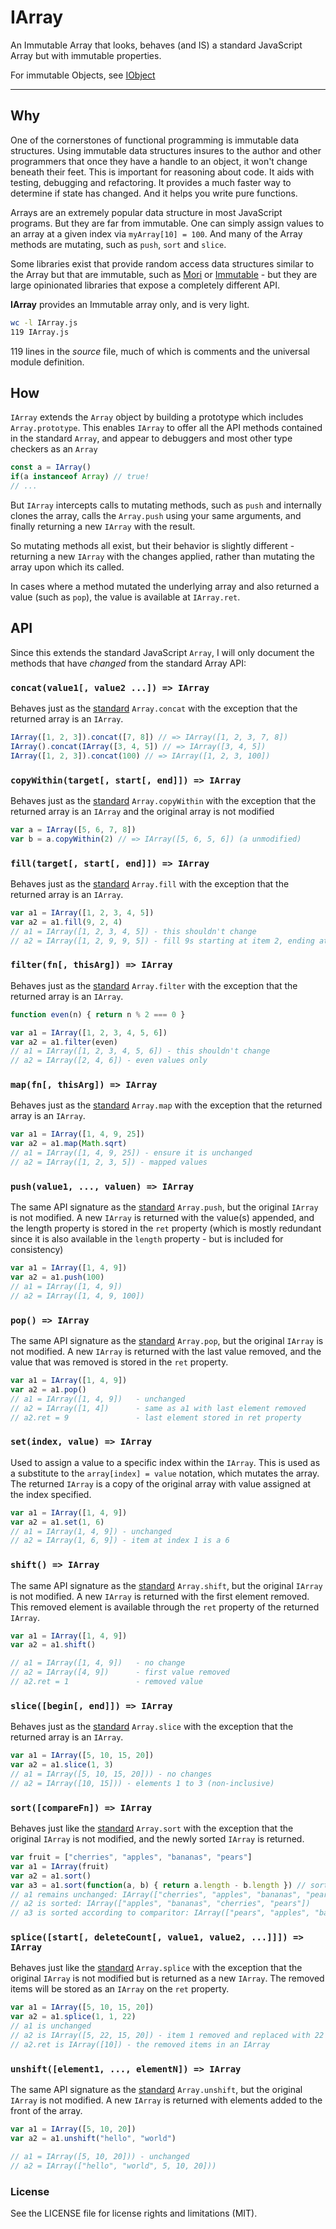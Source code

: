 # IArray

An Immutable Array that looks, behaves (and IS) a standard JavaScript Array but with immutable properties.

For immutable Objects, see [IObject](https://github.com/bluejava/IObject)

---

## Why

One of the cornerstones of functional programming is immutable data structures. Using immutable data structures insures to the author and other programmers that once they have a handle to an object, it won't change beneath their feet. This is important for reasoning about code. It aids with testing, debugging and refactoring. It provides a much faster way to determine if state has changed. And it helps you write pure functions.

Arrays are an extremely popular data structure in most JavaScript programs. But they are far from immutable. One can simply assign values to an array at a given index via `myArray[10] = 100`. And many of the Array methods are mutating, such as `push`, `sort` and `slice`.

Some libraries exist that provide random access data structures similar to the Array but that are immutable, such as [Mori](http://swannodette.github.io/mori/) or [Immutable](https://facebook.github.io/immutable-js/) - but they are large opinionated libraries that expose a completely different API.

**IArray** provides an Immutable array only, and is very light. 

```bash
wc -l IArray.js 
119 IArray.js
```

119 lines in the *source* file, much of which is comments and the universal module definition. 

## How

`IArray` extends the `Array` object by building a prototype which includes `Array.prototype`. This enables `IArray` to offer all the API methods contained in the standard `Array`, and appear to debuggers and most other type checkers as an `Array`

```javascript
const a = IArray()
if(a instanceof Array) // true!
// ...
```

But `IArray` intercepts calls to mutating methods, such as `push` and internally clones the array, calls the `Array.push` using your same arguments, and finally returning a new `IArray` with the result.

So mutating methods all exist, but their behavior is slightly different - returning a new `IArray` with the changes applied, rather than mutating the array upon which its called.

In cases where a method mutated the underlying array and also returned a value (such as `pop`), the value is available at `IArray.ret`.

## API

Since this extends the standard JavaScript `Array`, I will only document the methods that have *changed* from the standard Array API:


### `concat(value1[, value2 ...]) => IArray`

Behaves just as the [standard](https://developer.mozilla.org/en-US/docs/Web/JavaScript/Reference/Global_Objects/Array/concat) `Array.concat` with the exception that the returned array is an `IArray`.

```javascript
IArray([1, 2, 3]).concat([7, 8]) // => IArray([1, 2, 3, 7, 8])
IArray().concat(IArray([3, 4, 5]) // => IArray([3, 4, 5])
IArray([1, 2, 3]).concat(100) // => IArray([1, 2, 3, 100])
```


### `copyWithin(target[, start[, end]]) => IArray`

Behaves just as the [standard](https://developer.mozilla.org/en-US/docs/Web/JavaScript/Reference/Global_Objects/Array/copyWithin) `Array.copyWithin` with the exception that the returned array is an `IArray` and the original array is not modified

```javascript
var a = IArray([5, 6, 7, 8])
var b = a.copyWithin(2) // => IArray([5, 6, 5, 6]) (a unmodified)
```

### `fill(target[, start[, end]]) => IArray`

Behaves just as the [standard](https://developer.mozilla.org/en-US/docs/Web/JavaScript/Reference/Global_Objects/Array/fill) `Array.fill` with the exception that the returned array is an `IArray`.

```javascript
var a1 = IArray([1, 2, 3, 4, 5])
var a2 = a1.fill(9, 2, 4)
// a1 = IArray([1, 2, 3, 4, 5]) - this shouldn't change
// a2 = IArray([1, 2, 9, 9, 5]) - fill 9s starting at item 2, ending at 4
```

### `filter(fn[, thisArg]) => IArray`

Behaves just as the [standard](https://developer.mozilla.org/en-US/docs/Web/JavaScript/Reference/Global_Objects/Array/filter) `Array.filter` with the exception that the returned array is an `IArray`.

```javascript
function even(n) { return n % 2 === 0 }

var a1 = IArray([1, 2, 3, 4, 5, 6])
var a2 = a1.filter(even)
// a1 = IArray([1, 2, 3, 4, 5, 6]) - this shouldn't change
// a2 = IArray([2, 4, 6]) - even values only
```

### `map(fn[, thisArg]) => IArray`

Behaves just as the [standard](https://developer.mozilla.org/en-US/docs/Web/JavaScript/Reference/Global_Objects/Array/map) `Array.map` with the exception that the returned array is an `IArray`.

```javascript
var a1 = IArray([1, 4, 9, 25])
var a2 = a1.map(Math.sqrt)
// a1 = IArray([1, 4, 9, 25]) - ensure it is unchanged
// a2 = IArray([1, 2, 3, 5]) - mapped values
```

### `push(value1, ..., valuen) => IArray`

The same API signature as the [standard](https://developer.mozilla.org/en-US/docs/Web/JavaScript/Reference/Global_Objects/Array/push) `Array.push`, but the original `IArray` is not modified. A new `IArray` is returned with the value(s) appended, and the length property is stored in the `ret` property (which is mostly redundant since it is also available in the `length` property - but is included for consistency)

```javascript
var a1 = IArray([1, 4, 9])
var a2 = a1.push(100)
// a1 = IArray([1, 4, 9])
// a2 = IArray([1, 4, 9, 100])
```

### `pop() => IArray`

The same API signature as the [standard](https://developer.mozilla.org/en-US/docs/Web/JavaScript/Reference/Global_Objects/Array/pop) `Array.pop`, but the original `IArray` is not modified. A new `IArray` is returned with the last value removed, and the value that was removed is stored in the `ret` property.

```javascript
var a1 = IArray([1, 4, 9])
var a2 = a1.pop()
// a1 = IArray([1, 4, 9])	- unchanged
// a2 = IArray([1, 4])		- same as a1 with last element removed
// a2.ret = 9				- last element stored in ret property
```

### `set(index, value) => IArray`

Used to assign a value to a specific index within the `IArray`. This is used as a substitute to the `array[index] = value` notation, which mutates the array. The returned `IArray` is a copy of the original array with value assigned at the index specified.

```javascript
var a1 = IArray([1, 4, 9])
var a2 = a1.set(1, 6)
// a1 = IArray(1, 4, 9]) - unchanged
// a2 = IArray(1, 6, 9]) - item at index 1 is a 6
```

### `shift() => IArray`

The same API signature as the [standard](https://developer.mozilla.org/en-US/docs/Web/JavaScript/Reference/Global_Objects/Array/shift) `Array.shift`, but the original `IArray` is not modified. A new `IArray` is returned with the first element removed. This removed element is available through the `ret` property of the returned `IArray`.

```javascript
var a1 = IArray([1, 4, 9])
var a2 = a1.shift()

// a1 = IArray([1, 4, 9])	- no change
// a2 = IArray([4, 9])		- first value removed
// a2.ret = 1 				- removed value
```

### `slice([begin[, end]]) => IArray`

Behaves just as the [standard](https://developer.mozilla.org/en-US/docs/Web/JavaScript/Reference/Global_Objects/Array/slice) `Array.slice` with the exception that the returned array is an `IArray`.

```javascript
var a1 = IArray([5, 10, 15, 20])
var a2 = a1.slice(1, 3)
// a1 = IArray([5, 10, 15, 20])) - no changes
// a2 = IArray([10, 15])) - elements 1 to 3 (non-inclusive)
```

### `sort([compareFn]) => IArray`

Behaves just like the [standard](https://developer.mozilla.org/en-US/docs/Web/JavaScript/Reference/Global_Objects/Array/sort) `Array.sort` with the exception that the original `IArray` is not modified, and the newly sorted `IArray` is returned.

```javascript
var fruit = ["cherries", "apples", "bananas", "pears"]
var a1 = IArray(fruit)
var a2 = a1.sort()
var a3 = a1.sort(function(a, b) { return a.length - b.length }) // sort by word length
// a1 remains unchanged: IArray(["cherries", "apples", "bananas", "pears"])
// a2 is sorted: IArray(["apples", "bananas", "cherries", "pears"])
// a3 is sorted according to comparitor: IArray(["pears", "apples", "bananas", "cherries"])
```

### `splice([start[, deleteCount[, value1, value2, ...]]]) => IArray`

Behaves just like the [standard](https://developer.mozilla.org/en-US/docs/Web/JavaScript/Reference/Global_Objects/Array/splice) `Array.splice` with the exception that the original `IArray` is not modified but is returned as a new `IArray`. The removed items will be stored as an `IArray` on the `ret` property.

```javascript
var a1 = IArray([5, 10, 15, 20])
var a2 = a1.splice(1, 1, 22)
// a1 is unchanged
// a2 is IArray([5, 22, 15, 20]) - item 1 removed and replaced with 22
// a2.ret is IArray([10]) - the removed items in an IArray
```


### `unshift([element1, ..., elementN]) => IArray`

The same API signature as the [standard](https://developer.mozilla.org/en-US/docs/Web/JavaScript/Reference/Global_Objects/Array/unshift) `Array.unshift`, but the original `IArray` is not modified. A new `IArray` is returned with elements added to the front of the array.

```javascript
var a1 = IArray([5, 10, 20])
var a2 = a1.unshift("hello", "world")

// a1 = IArray([5, 10, 20])) - unchanged
// a2 = IArray(["hello", "world", 5, 10, 20]))
```



### License

See the LICENSE file for license rights and limitations (MIT).